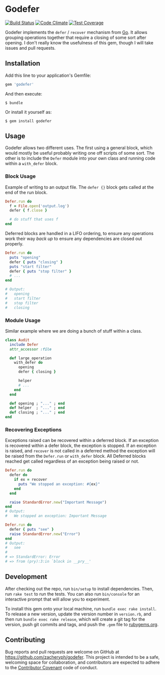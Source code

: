 # Godefer

[![Build Status](https://travis-ci.org/zacheryph/godefer.svg?branch=master)](https://travis-ci.org/zacheryph/godefer)
[![Code Climate](https://codeclimate.com/github/zacheryph/godefer/badges/gpa.svg)](https://codeclimate.com/github/zacheryph/godefer)
[![Test Coverage](https://codeclimate.com/github/zacheryph/godefer/badges/coverage.svg)](https://codeclimate.com/github/zacheryph/godefer/coverage)

Godefer implements the `defer` / `recover` mechanism from [Go](https://golang.org).  It allows grouping operations together that require a closing of some sort after opening.  I don't really know the usefulness of this gem, though I will take issues and pull requests.

## Installation

Add this line to your application's Gemfile:

```ruby
gem 'godefer'
```

And then execute:

    $ bundle

Or install it yourself as:

    $ gem install godefer

## Usage

Godefer allows two different uses.  The first using a general block, which would mostly be useful probably writing one off scripts of some sort.  The other is to include the `Defer` module into your own class and running code within a `with_defer` block.

### Block Usage

Example of writing to an output file.  The `defer {}` block gets called at the end of the run block.

```ruby
Defer.run do
  f = File.open('output.log')
  defer { f.close }

  # do stuff that uses f
end
```

Deferred blocks are handled in a LIFO ordering, to ensure any operations work their way _back up_ to ensure any dependencies are closed out properly.

```ruby
Defer.run do
  puts "opening"
  defer { puts "closing" }
  puts "start filter"
  defer { puts "stop filter" }
  # ...
end

# Output:
#   opening
#   start filter
#   stop filter
#   closing
```

### Module Usage

Similar example where we are doing a bunch of stuff within a class.

```ruby
class Audit
  include Defer
  attr_accessor :file

  def large_operation
    with_defer do
      opening
      defer { closing }

      helper
      # ...
    end
  end

  def opening ; "..." ; end
  def helper  ; "..." ; end
  def closing ; "..." ; end
end
```

### Recovering Exceptions

Exceptions raised can be recovered within a deferred block.  If an exception is recovered within a defer block, the exception is stopped.  If an exception is raised, and `recover` is not called in a deferred method the exception will be raised from the `Defer.run` or `with_defer` block.  All Deferred blocks reached get called regardless of an exception being raised or not.

```ruby
Defer.run do
  defer do
    if ex = recover
      puts "We stopped an exception: #{ex}"
    end
  end

  raise StandardError.new("Important Message")
end
# Output:
#   We stopped an exception: Important Message

Defer.run do
  defer { puts "see" }
  raise StandardError.new("Error")
end
# Output:
#   see
#
# => StandardError: Error
# => from (pry):3:in `block in __pry__'
```

## Development

After checking out the repo, run `bin/setup` to install dependencies. Then, run `rake test` to run the tests. You can also run `bin/console` for an interactive prompt that will allow you to experiment.

To install this gem onto your local machine, run `bundle exec rake install`. To release a new version, update the version number in `version.rb`, and then run `bundle exec rake release`, which will create a git tag for the version, push git commits and tags, and push the `.gem` file to [rubygems.org](https://rubygems.org).

## Contributing

Bug reports and pull requests are welcome on GitHub at https://github.com/zacheryph/godefer. This project is intended to be a safe, welcoming space for collaboration, and contributors are expected to adhere to the [Contributor Covenant](contributor-covenant.org) code of conduct.
